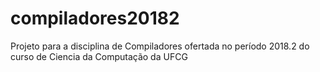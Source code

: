 # compiladores20182
Projeto para a disciplina de Compiladores ofertada no período 2018.2 do curso de Ciencia da Computação da UFCG
